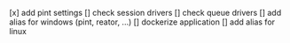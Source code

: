 [x] add pint settings
[] check session drivers
[] check queue drivers
[] add alias for windows (pint, reator, ...)
[] dockerize application
[] add alias for linux
